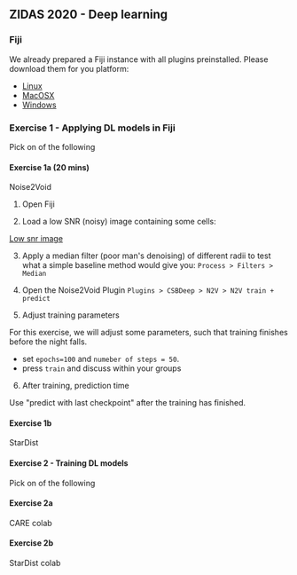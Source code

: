 ## ZIDAS 2020 - Deep learning 



### Fiji

We already prepared a Fiji instance with all plugins preinstalled. Please download them for you platform: 

* [Linux](https://drive.switch.ch/index.php/s/OYspyjikJ3pbRbO)
* [MacOSX](https://drive.switch.ch/index.php/s/l15IzCE2oFd4RbK)
* [Windows](https://drive.switch.ch/index.php/s/2NH59R2RxTORDEQ)



### Exercise 1 - Applying DL models in Fiji

Pick on of the following 

#### Exercise 1a (20 mins)

Noise2Void

1. Open Fiji 

2. Load a low SNR (noisy) image containing some cells:

[Low snr image](exercise1a/cells_low_snr.tif)

3. Apply a median filter (poor man's denoising) of different radii to test what a simple baseline method would give you:
`Process > Filters > Median`

4. Open the Noise2Void Plugin 
`Plugins > CSBDeep > N2V > N2V train + predict`  

5. Adjust training parameters

For this exercise, we will adjust some parameters, such that training finishes before the night falls. 

 - set `epochs=100` and `numeber of steps = 50`.    
 - press `train` and discuss within your groups 
 
6. After training, prediction time  

Use "predict with last checkpoint" after the training has finished.



#### Exercise 1b

StarDist 


#### Exercise 2 - Training DL models

Pick on of the following 

#### Exercise 2a

CARE colab 

#### Exercise 2b

StarDist colab 




